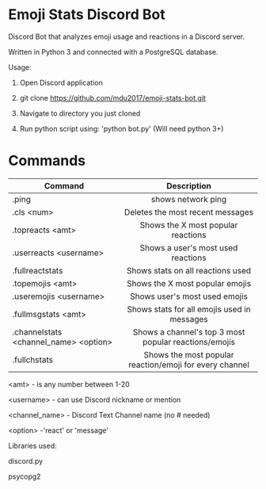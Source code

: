 # Emoji Stats Discord Bot
Discord Bot that analyzes emoji usage and reactions in a Discord server.

Written in Python 3 and connected with a PostgreSQL database.

Usage:

1. Open Discord application

2. git clone https://github.com/mdu2017/emoji-stats-bot.git

3. Navigate to directory you just cloned

4. Run python script using: 'python bot.py' (Will need python 3+)

# Commands

| Command        | Description  |
| ------------- |:-------------:| 
| .ping       | shows network ping |
| .cls \<num\>      | Deletes the <num> most recent messages  | 
| .topreacts \<amt\>  | Shows the X most popular reactions | 
| .userreacts \<username\>  | Shows a user's most used reactions| 
| .fullreactstats | Shows stats on all reactions used| 
| .topemojis \<amt\>  | Shows the X most popular emojis | 
| .useremojis \<username\>  | Shows user's most used emojis | 
| .fullmsgstats \<amt\>  | Shows stats for all emojis used in messages | 
| .channelstats \<channel_name\> \<option\>  | Shows a channel's top 3 most popular reactions/emojis |
| .fullchstats | Shows the most popular reaction/emoji for every channel | 

\<amt\> - is any number between 1-20 

\<username\> - can use Discord nickname or mention

\<channel_name\> - Discord Text Channel name (no # needed)

\<option\> -'react' or 'message'

Libraries used:

discord.py

psycopg2
